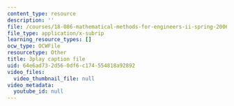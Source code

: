 ```yaml
---
content_type: resource
description: ''
file: /courses/18-086-mathematical-methods-for-engineers-ii-spring-2006/64e6ad732d560df6c174554818a92892_kyx2QgGkEpc.srt
file_type: application/x-subrip
learning_resource_types: []
ocw_type: OCWFile
resourcetype: Other
title: 3play caption file
uid: 64e6ad73-2d56-0df6-c174-554818a92892
video_files:
  video_thumbnail_file: null
video_metadata:
  youtube_id: null
---
```

